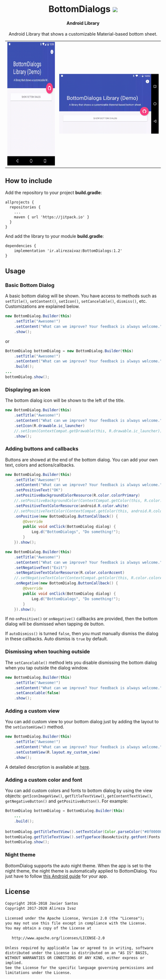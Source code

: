 <h1 align="center">BottomDialogs <a href="https://jitpack.io/#ir.alirezaivaz/BottomDialog"><img src="https://jitpack.io/v/ir.alirezaivaz/BottomDialog.svg"></a></h1>
<h4 align="center">Android Library</h4>

<p align="center">Android Library that shows a customizable Material-based bottom sheet.</p>

<table align="center">
    <tr>
        <td>
            <img src="https://raw.githubusercontent.com/AlirezaIvaz/BottomDialog/master/Screenshots/gif-1.gif" height="400" />
        </td>
        <td>
            <img src="https://raw.githubusercontent.com/AlirezaIvaz/BottomDialog/master/Screenshots/gif-2.gif" width="500" />
        </td>
    </tr>
</table>

## How to include
Add the repository to your project **build.gradle**:

```Gradle
allprojects {
  repositories {
    ...
    maven { url 'https://jitpack.io' }
  }
}
```

And add the library to your module **build.gradle**:

```Gradle
dependencies {
    implementation 'ir.alirezaivaz:BottomDialogs:1.2'
}
```

## Usage
### Basic Bottom Dialog
A basic bottom dialog will be shown. You have access to methods such as `setTitle()`, `setContent()`, `setIcon()`, `setCancelable()`, `dismiss()`, etc. Customizations are explained below.

```Java
new BottomDialog.Builder(this)
	.setTitle("Awesome!")
	.setContent("What can we improve? Your feedback is always welcome.")
	.show();
```

or

```Java
BottomDialog bottomDialog = new BottomDialog.Builder(this)
	.setTitle("Awesome!")
	.setContent("What can we improve? Your feedback is always welcome.")
	.build();
...
bottomDialog.show();
```

### Displaying an icon
The bottom dialog icon will be shown to the left of the title.

```Java
new BottomDialog.Builder(this)
	.setTitle("Awesome!")
	.setContent("What can we improve? Your feedback is always welcome.")
	.setIcon(R.drawable.ic_launcher)
	//.setIcon(ContextCompat.getDrawable(this, R.drawable.ic_launcher))
	.show();
```

### Adding buttons and callbacks
Buttons are showed at the end of the bottom dialog. You can add your own text, colors and actions/callbacks.

```Java
new BottomDialog.Builder(this)
	.setTitle("Awesome!")
	.setContent("What can we improve? Your feedback is always welcome.")
	.setPositiveText("OK")
	.setPositiveBackgroundColorResource(R.color.colorPrimary)
	//.setPositiveBackgroundColor(ContextCompat.getColor(this, R.color.colorPrimary)
	.setPositiveTextColorResource(android.R.color.white)
	//.setPositiveTextColor(ContextCompat.getColor(this, android.R.color.colorPrimary)
	.onPositive(new BottomDialog.ButtonCallback() {
		@Override
		public void onClick(BottomDialog dialog) {
			Log.d("BottomDialogs", "Do something!");
		}
	}).show();
```

```Java
new BottomDialog.Builder(this)
	.setTitle("Awesome!")
	.setContent("What can we improve? Your feedback is always welcome.")
	.setNegativeText("Exit")
	.setNegativeTextColorResource(R.color.colorAccent)
	//.setNegativeTextColor(ContextCompat.getColor(this, R.color.colorAccent)
	.onNegative(new BottomDialog.ButtonCallback() {
		@Override
		public void onClick(BottomDialog dialog) {
			Log.d("BottomDialogs", "Do something!");
		}
	}).show();
```

If no `onPositive()` or `onNegative()` callbacks are provided, then the bottom dialog will be dismissed when tapping de button.

If `autoDismiss()` is turned `false`, then you must manually dismiss the dialog in these callbacks. Auto dismiss is `true` by default.

### Dismissing when touching outside
The `setCancelable()` method lets you disable dismissing the bottom dialog when you tap outside the dialog window.

```Java
new BottomDialog.Builder(this)
	.setTitle("Awesome!")
	.setContent("What can we improve? Your feedback is always welcome.")
	.setCancelable(false)
	.show();
```

### Adding a custom view
You can add custom view to your bottom dialog just by adding the layout to the `setCustomView()` method.

```Java
new BottomDialog.Builder(this)
	.setTitle("Awesome!")
	.setContent("What can we improve? Your feedback is always welcome.")
	.setCustomView(R.layout.my_custom_view)
	.show();
```

A detailed description is available at [here](https://github.com/AlirezaIvaz/BottomDialog/wiki/Adding-a-custom-view).

### Adding a custom color and font

You can add custom colors and fonts to bottom dialog by using the view objects: `getIconImageView()`, `getTitleTextView()`, `getContentTextView()`, `getNegativeButton()` and `getPositiveButton()`. For example:

```Java
BottomDialog bottomDialog = BottomDialog.Builder(this)
	...
	.build();

bottomDialog.getTitleTextView().setTextColor(Color.parseColor("#8f000000"));
bottomDialog.getTitleTextView().setTypeface(BaseActivity.getFont(Fonts.SEMI_BOLD));
bottomDialog.show();
```

### Night theme

BottomDialog supports the auto night theme. When the app is set to the night theme, the night theme is automatically applied to BottomDialog. You just have to follow [this Android guide](https://developer.android.com/guide/topics/ui/look-and-feel/darktheme) for your app.

## License
	Copyright 2016-2018 Javier Santos
	Copyright 2017-2020 Alireza Ivaz

	Licensed under the Apache License, Version 2.0 (the "License");
	you may not use this file except in compliance with the License.
	You may obtain a copy of the License at

	   http://www.apache.org/licenses/LICENSE-2.0

	Unless required by applicable law or agreed to in writing, software
	distributed under the License is distributed on an "AS IS" BASIS,
	WITHOUT WARRANTIES OR CONDITIONS OF ANY KIND, either express or implied.
	See the License for the specific language governing permissions and
	limitations under the License.
